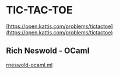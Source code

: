 # TIC-TAC-TOE

[https://open.kattis.com/problems/tictactoe](https://open.kattis.com/problems/tictactoe)

## Rich Neswold - OCaml

[rneswold-ocaml.ml](https://www.ocaml.org)
